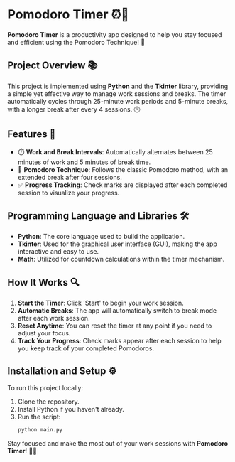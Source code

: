 # Pomodoro Timer ⏰🍅

**Pomodoro Timer** is a productivity app designed to help you stay focused and efficient using the Pomodoro Technique! 🚀

## Project Overview 📚

This project is implemented using **Python** and the **Tkinter** library, providing a simple yet effective way to manage work sessions and breaks. The timer automatically cycles through 25-minute work periods and 5-minute breaks, with a longer break after every 4 sessions. 🕒

## Features 🎨

- ⏱️ **Work and Break Intervals**: Automatically alternates between 25 minutes of work and 5 minutes of break time.
- 🍅 **Pomodoro Technique**: Follows the classic Pomodoro method, with an extended break after four sessions.
- ✅ **Progress Tracking**: Check marks are displayed after each completed session to visualize your progress.

## Programming Language and Libraries 🛠️

- **Python**: The core language used to build the application.
- **Tkinter**: Used for the graphical user interface (GUI), making the app interactive and easy to use.
- **Math**: Utilized for countdown calculations within the timer mechanism.

## How It Works 🔍

1. **Start the Timer**: Click 'Start' to begin your work session.
2. **Automatic Breaks**: The app will automatically switch to break mode after each work session.
3. **Reset Anytime**: You can reset the timer at any point if you need to adjust your focus.
4. **Track Your Progress**: Check marks appear after each session to help you keep track of your completed Pomodoros.

## Installation and Setup ⚙️

To run this project locally:

1. Clone the repository.
2. Install Python if you haven't already.
3. Run the script:
    ```bash
    python main.py
    ```

Stay focused and make the most out of your work sessions with **Pomodoro Timer**! 💼🍀
